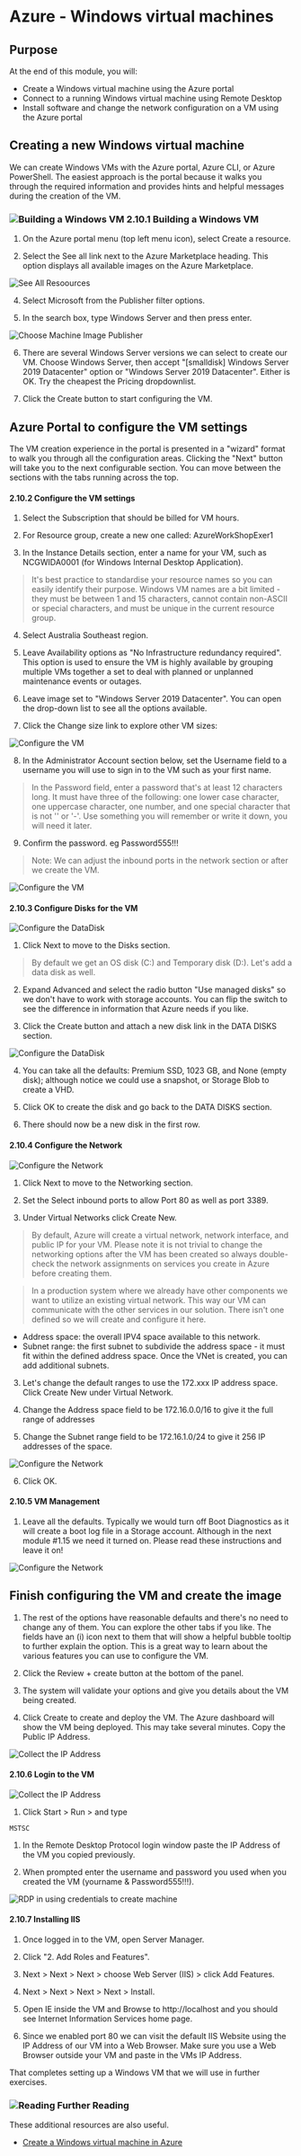 # Azure - Windows virtual machines

## Purpose

At the end of this module, you will:
* Create a Windows virtual machine using the Azure portal
* Connect to a running Windows virtual machine using Remote Desktop
* Install software and change the network configuration on a VM using the Azure portal

## Creating a new Windows virtual machine

We can create Windows VMs with the Azure portal, Azure CLI, or Azure PowerShell. The easiest approach is the portal because it walks you through the required information and provides hints and helpful messages during the creation of the VM.

### ![Building a Windows VM][activity] 2.10.1 Building a Windows VM

1. On the Azure portal menu (top left menu icon), select Create a resource.

1. Select the See all link next to the Azure Marketplace heading. This option displays all available images on the Azure Marketplace.

![See All Resoources](../images/see-all-resources.jpg)

4. Select Microsoft from the Publisher filter options. 

5. In the search box, type Windows Server and then press enter.

![Choose Machine Image Publisher](../images/filter-vm-by-micrsoft.jpg)

6. There are several Windows Server versions we can select to create our VM. Choose Windows Server, then accept "[smalldisk] Windows Server 2019 Datacenter" option or "Windows Server 2019 Datacenter". Either is OK. Try the cheapest the Pricing dropdownlist.

7. Click the Create button to start configuring the VM.

## Azure Portal to configure the VM settings

The VM creation experience in the portal is presented in a "wizard" format to walk you through all the configuration areas. Clicking the "Next" button will take you to the next configurable section. You can move between the sections with the tabs running across the top.

#### 2.10.2 Configure the VM settings

1. Select the Subscription that should be billed for VM hours.

1. For Resource group, create a new one called: AzureWorkShopExer1

1. In the Instance Details section, enter a name for your VM, such as NCGWIDA0001 (for Windows Internal Desktop Application).

> It's best practice to standardise your resource names so you can easily identify their purpose. Windows VM names are a bit limited - they must be between 1 and 15 characters, cannot contain non-ASCII or special characters, and must be unique in the current resource group.

4. Select Australia Southeast region.

5. Leave Availability options as "No Infrastructure redundancy required". This option is used to ensure the VM is highly available by grouping multiple VMs together a set to deal with planned or unplanned maintenance events or outages.

6. Leave image set to "Windows Server 2019 Datacenter". You can open the drop-down list to see all the options available.

7. Click the Change size link to explore other VM sizes:

![Configure the VM](../images/configure-vm-2.jpg)

8. In the Administrator Account section below, set the Username field to a username you will use to sign in to the VM such as your first name.

> In the Password field, enter a password that's at least 12 characters long. It must have three of the following: one lower case character, one uppercase character, one number, and one special character that is not '\' or '-'. Use something you will remember or write it down, you will need it later.

9. Confirm the password. eg Password555!!!

> Note: We can adjust the inbound ports in the network section or after we create the VM.

![Configure the VM](../images/configure-vm-3.jpg)


#### 2.10.3 Configure Disks for the VM

![Configure the DataDisk](../images/configure-vm-4.jpg)

1. Click Next to move to the Disks section.

> By default we get an OS disk (C:) and Temporary disk (D:). Let's add a data disk as well.

2. Expand Advanced and select the radio button "Use managed disks" so we don't have to work with storage accounts. You can flip the switch to see the difference in information that Azure needs if you like.

3. Click the Create button and attach a new disk link in the DATA DISKS section.

![Configure the DataDisk](../images/configure-vm-5.jpg)

4. You can take all the defaults: Premium SSD, 1023 GB, and None (empty disk); although notice we could use a snapshot, or Storage Blob to create a VHD.

5. Click OK to create the disk and go back to the DATA DISKS section.

6. There should now be a new disk in the first row.


#### 2.10.4 Configure the Network

![Configure the Network](../images/configure-vm-6.jpg)

1. Click Next to move to the Networking section.

1. Set the Select inbound ports to allow Port 80 as well as port 3389.

1. Under Virtual Networks click Create New. 

> By default, Azure will create a virtual network, network interface, and public IP for your VM. Please note it is not trivial to change the networking options after the VM has been created so always double-check the network assignments on services you create in Azure before creating them.

> In a production system where we already have other components we want to utilize an existing virtual network. This way our VM can communicate with the other services in our solution. There isn't one defined so we will create and configure it here.

* Address space: the overall IPV4 space available to this network.
* Subnet range: the first subnet to subdivide the address space - it must fit within the defined address space. Once the VNet is created, you can add additional subnets.
 
3. Let's change the default ranges to use the 172.xxx IP address space. Click Create New under Virtual Network.

4. Change the Address space field to be 172.16.0.0/16 to give it the full range of addresses

5. Change the Subnet range field to be 172.16.1.0/24 to give it 256 IP addresses of the space.

![Configure the Network](../images/configure-vm-7.jpg)

6. Click OK.



#### 2.10.5 VM Management

1. Leave all the defaults. Typically we would turn off Boot Diagnostics as it will create a boot log file in a Storage account. Although in the next module #1.15 we need it turned on. Please read these instructions and leave it on!

![Configure the Network](../images/configure-vm-8.jpg)

## Finish configuring the VM and create the image

1. The rest of the options have reasonable defaults and there's no need to change any of them. You can explore the other tabs if you like. The fields have an (i) icon next to them that will show a helpful bubble tooltip to further explain the option. This is a great way to learn about the various features you can use to configure the VM.

1. Click the Review + create button at the bottom of the panel. 

1. The system will validate your options and give you details about the VM being created.

4. Click Create to create and deploy the VM. The Azure dashboard will show the VM being deployed. This may take several minutes. Copy the Public IP Address.

![Collect the IP Address](../images/configure-vm-9.png)

#### 2.10.6 Login to the VM

![Collect the IP Address](../images/RDPin.png)

1. Click Start > Run > and type 

```
MSTSC
```

1. In the Remote Desktop Protocol login window paste the IP Address of the VM you copied previously.

1. When prompted enter the username and password you used when you created the VM (yourname & Password555!!!).

![RDP in using credentials to create machine](../images/RDPin2.png)

#### 2.10.7 Installing IIS

1. Once logged in to the VM, open Server Manager.

1. Click "2. Add Roles and Features".

1. Next > Next > Next > choose Web Server (IIS) > click Add Features.

1. Next > Next > Next > Next > Install.

1. Open IE inside the VM and Browse to http://localhost and you should see Internet Information Services home page.

1. Since we enabled port 80 we can visit the default IIS Website using the IP Address of our VM into a Web Browser. Make sure you use a Web Browser outside your VM and paste in the VMs IP Address.

That completes setting up a Windows VM that we will use in further exercises.


### ![Reading][reading] Further Reading

These additional resources are also useful.

* [Create a Windows virtual machine in Azure](https://docs.microsoft.com/en-gb/learn/modules/create-windows-virtual-machine-in-azure/)


[activity]: ../icons/activity.png "Workshop Activity!"
[discussion]: ../icons/discussion.png "Team Discussion!"
[reading]: ../icons/reading.png "Further Reading!"
